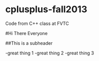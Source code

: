 cplusplus-fall2013
==================

Code from C++ class at FVTC

#Hi There Everyone

##This is a subheader

-great thing 1
-great thing 2
-great thing 3
